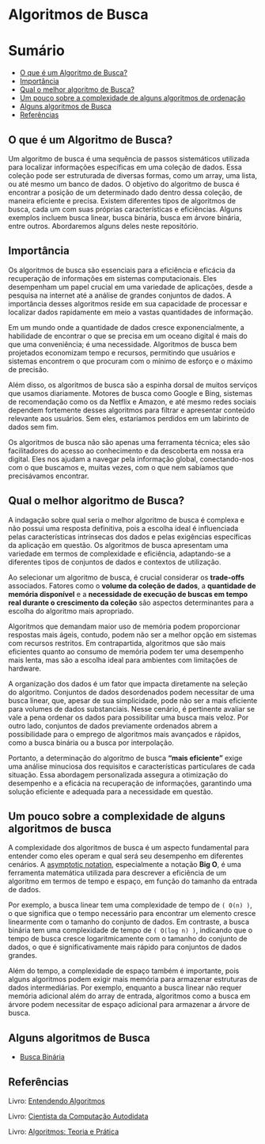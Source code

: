 # Algoritmos de Busca 

# Sumário

- [O que é um Algoritmo de Busca?](#o-que-é-um-algoritmo-de-busca)
- [Importância](#impotância)
- [Qual o melhor algoritmo de Busca?](#qual-o-melhor-algoritmo-de-busca)
- [Um pouco sobre a complexidade de alguns algoritmos de ordenação](#um-pouco-sobre-a-complexidade-de-alguns-algoritmos-de-busca)
- [Alguns algoritmos de Busca](#alguns-algoritmos-de-busca)
- [Referências](#refências)

## O que é um Algoritmo de Busca?

Um algoritmo de busca é uma sequência de passos sistemáticos utilizada para localizar informações específicas em uma coleção de dados. Essa coleção pode ser estruturada de diversas formas, como um array, uma lista, ou até mesmo um banco de dados. O objetivo do algoritmo de busca é encontrar a posição de um determinado dado dentro dessa coleção, de maneira eficiente e precisa. Existem diferentes tipos de algoritmos de busca, cada um com suas próprias características e eficiências. Alguns exemplos incluem busca linear, busca binária, busca em árvore binária, entre outros. Abordaremos alguns deles neste repositório.

## Importância

Os algoritmos de busca são essenciais para a eficiência e eficácia da recuperação de informações em sistemas computacionais. Eles desempenham um papel crucial em uma variedade de aplicações, desde a pesquisa na internet até a análise de grandes conjuntos de dados. A importância desses algoritmos reside em sua capacidade de processar e localizar dados rapidamente em meio a vastas quantidades de informação.

Em um mundo onde a quantidade de dados cresce exponencialmente, a habilidade de encontrar o que se precisa em um oceano digital é mais do que uma conveniência; é uma necessidade. Algoritmos de busca bem projetados economizam tempo e recursos, permitindo que usuários e sistemas encontrem o que procuram com o mínimo de esforço e o máximo de precisão.

Além disso, os algoritmos de busca são a espinha dorsal de muitos serviços que usamos diariamente. Motores de busca como Google e Bing, sistemas de recomendação como os da Netflix e Amazon, e até mesmo redes sociais dependem fortemente desses algoritmos para filtrar e apresentar conteúdo relevante aos usuários. Sem eles, estaríamos perdidos em um labirinto de dados sem fim.

Os algoritmos de busca não são apenas uma ferramenta técnica; eles são facilitadores do acesso ao conhecimento e da descoberta em nossa era digital. Eles nos ajudam a navegar pela informação global, conectando-nos com o que buscamos e, muitas vezes, com o que nem sabíamos que precisávamos encontrar.


## Qual o melhor algoritmo de Busca?

A indagação sobre qual seria o melhor algoritmo de busca é complexa e não possui uma resposta definitiva, pois a escolha ideal é influenciada pelas características intrínsecas dos dados e pelas exigências específicas da aplicação em questão. Os algoritmos de busca apresentam uma variedade em termos de complexidade e eficiência, adaptando-se a diferentes tipos de conjuntos de dados e contextos de utilização.

Ao selecionar um algoritmo de busca, é crucial considerar os **trade-offs** associados. Fatores como o **volume da coleção de dados**, a **quantidade de memória disponível** e a **necessidade de execução de buscas em tempo real durante o crescimento da coleção** são aspectos determinantes para a escolha do algoritmo mais apropriado.

Algoritmos que demandam maior uso de memória podem proporcionar respostas mais ágeis, contudo, podem não ser a melhor opção em sistemas com recursos restritos. Em contrapartida, algoritmos que são mais eficientes quanto ao consumo de memória podem ter uma desempenho mais lenta, mas são a escolha ideal para ambientes com limitações de hardware.

A organização dos dados é um fator que impacta diretamente na seleção do algoritmo. Conjuntos de dados desordenados podem necessitar de uma busca linear, que, apesar de sua simplicidade, pode não ser a mais eficiente para volumes de dados substanciais. Nesse cenário, é pertinente avaliar se vale a pena ordenar os dados para possibilitar uma busca mais veloz. Por outro lado, conjuntos de dados previamente ordenados abrem a possibilidade para o emprego de algoritmos mais avançados e rápidos, como a busca binária ou a busca por interpolação.

Portanto, a determinação do algoritmo de busca **“mais eficiente”** exige uma análise minuciosa dos requisitos e características particulares de cada situação. Essa abordagem personalizada assegura a otimização do desempenho e a eficácia na recuperação de informações, garantindo uma solução eficiente e adequada para a necessidade em questão.


## Um pouco sobre a complexidade de alguns algoritmos de busca

A complexidade dos algoritmos de busca é um aspecto fundamental para entender como eles operam e qual será seu desempenho em diferentes cenários. A <a href="https://github.com/FabioHenriqueFarias/algorithms-And-Data-Dtructures/tree/main/Asymptotic_Notation" target="_blank">asymptotic notation</a>, especialmente a notação **Big O**, é uma ferramenta matemática utilizada para descrever a eficiência de um algoritmo em termos de tempo e espaço, em função do tamanho da entrada de dados.

Por exemplo, a busca linear tem uma complexidade de tempo de `( O(n) )`, o que significa que o tempo necessário para encontrar um elemento cresce linearmente com o tamanho do conjunto de dados. Em contraste, a busca binária tem uma complexidade de tempo de `( O(log n) )`, indicando que o tempo de busca cresce logaritmicamente com o tamanho do conjunto de dados, o que é significativamente mais rápido para conjuntos de dados grandes.

Além do tempo, a complexidade de espaço também é importante, pois alguns algoritmos podem exigir mais memória para armazenar estruturas de dados intermediárias. Por exemplo, enquanto a busca linear não requer memória adicional além do array de entrada, algoritmos como a busca em árvore podem necessitar de espaço adicional para armazenar a árvore de busca.

## Alguns algoritmos de Busca 

- [Busca Binária](https://github.com/FabioHenriqueFarias/algorithms-And-Data-Dtructures/tree/main/Algorithms/Search/BinarySearch)

## Referências

Livro: <a href="https://novatec.com.br/livros/entendendo-algoritmos/">Entendendo Algoritmos</a> 

Livro: <a href="https://www.novatec.com.br/livros/cientista-da-computacao-autodidata/">Cientista da Computação Autodidata</a> <br>

Livro: <a href="https://www.grupogen.com.br/e-book-algoritmos-thomas-cormen-9788595159914">Algoritmos: Teoria e Prática</a> 
